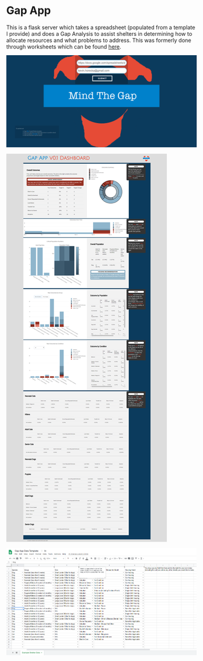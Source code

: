 # Gap App
This is a flask server which takes a spreadsheet (populated from a template I provide) and does a Gap Analysis to assist shelters in determining how to allocate resources and what problems to address. This was formerly done through worksheets which can be found [here](https://americanpetsalive.org/uploads/resources/Lifesavingworkbook.pdf).

![](https://github.com/austinpetsalive/gapapp/raw/master/media/main.png)

![](https://github.com/austinpetsalive/gapapp/raw/master/media/demo.png)

![](https://github.com/austinpetsalive/gapapp/raw/master/media/data.png)
